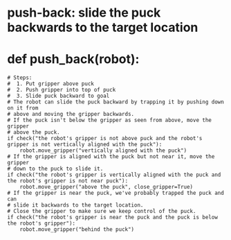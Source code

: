 # push-back: slide the puck backwards to the target location
# def push_back(robot):
    # Steps:
    #  1. Put gripper above puck
    #  2. Push gripper into top of puck
    #  3. Slide puck backward to goal
    # The robot can slide the puck backward by trapping it by pushing down on it from
    # above and moving the gripper backwards.
    # If the puck isn't below the gripper as seen from above, move the gripper
    # above the puck.
    if check("the robot's gripper is not above puck and the robot's gripper is not vertically aligned with the puck"):
        robot.move_gripper("vertically aligned with the puck")
    # If the gripper is aligned with the puck but not near it, move the gripper
    # down to the puck to slide it.
    if check("the robot's gripper is vertically aligned with the puck and the robot's gripper is not near puck"):
        robot.move_gripper("above the puck", close_gripper=True)
    # If the gripper is near the puck, we've probably trapped the puck and can
    # slide it backwards to the target location.
    # Close the gripper to make sure we keep control of the puck.
    if check("the robot's gripper is near the puck and the puck is below the robot's gripper"):
        robot.move_gripper("behind the puck")